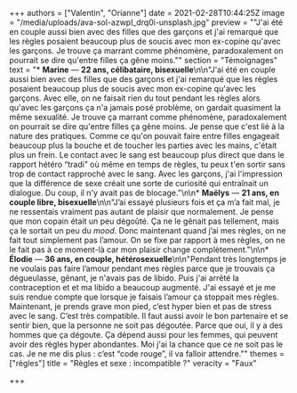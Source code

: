 +++
authors = ["Valentin", "Orianne"]
date = 2021-02-28T10:44:25Z
image = "/media/uploads/ava-sol-azwpl_drq0i-unsplash.jpg"
preview = "\"J'ai été en couple aussi bien avec des filles que des garçons et j'ai remarqué que les règles posaient beaucoup plus de soucis avec mon ex-copine qu'avec les garçons. Je trouve ça marrant comme phénomène, paradoxalement on pourrait se dire qu'entre filles ça gêne moins.\""
section = "Témoignages"
text = "* **Marine** — **22 ans, célibataire, bisexuelle**\n\n\"J'ai été en couple aussi bien avec des filles que des garçons et j'ai remarqué que les règles posaient beaucoup plus de soucis avec mon ex-copine qu'avec les garçons. Avec elle, on ne faisait rien du tout pendant les règles alors qu'avec les garçons ça n'a jamais posé problème, on gardait quasiment la même sexualité. Je trouve ça marrant comme phénomène, paradoxalement on pourrait se dire qu'entre filles ça gêne moins. Je pense que c'est lié à la nature des pratiques. Comme ce qu'on pouvait faire entre filles engageait beaucoup plus la bouche et de toucher les parties avec les mains, c'était plus un frein. Le contact avec le sang est beaucoup plus direct que dans le rapport hétéro “tradi” où même en temps de règles, tu peux t'en sortir sans trop de contact rapproché avec le sang. Avec les garçons, j'ai l'impression que la différence de sexe créait une sorte de curiosité qui entraînait un dialogue. Du coup, il n'y avait pas de blocage.\"\n\n* **Maëlys** — **21 ans, en couple libre, bisexuelle**\n\n\"J’ai essayé plusieurs fois et ça m’a fait mal, je ne ressentais vraiment pas autant de plaisir que normalement. Je pense que mon copain était un peu dégoûté. Ça ne le gênait pas tellement, mais ça le sortait un peu du _mood_. Donc maintenant quand j’ai mes règles, on ne fait tout simplement pas l’amour. On se fixe par rapport à mes règles, on ne le fait pas à ce moment-là car mon plaisir change complètement.\"\n\n* **Élodie** — **36 ans, en couple, hétérosexuelle**\n\n\"Pendant très longtemps je ne voulais pas faire l’amour pendant mes règles parce que je trouvais ça dégueulasse, gênant, je n'avais pas de libido. Puis j'ai arrêté la contraception et et ma libido a beaucoup augmenté. J'ai essayé et je me suis rendue compte que lorsque je faisais l’amour ça stoppait mes règles. Maintenant, je prends grave mon pied, c’est hyper bien et pas de stress avec le sang. C’est très compatible. Il faut aussi avoir le bon partenaire et se sentir bien, que la personne ne soit pas dégoutée. Parce que oui, il y a des hommes que ça dégoute. Ça dépend aussi pour les femmes, qui peuvent avoir des règles hyper abondantes. Moi j'ai la chance que ce ne soit pas le cas. Je ne me dis plus : c’est “code rouge”, il va falloir attendre.\""
themes = ["règles"]
title = "Règles et sexe : incompatible ?"
veracity = "Faux"

+++
